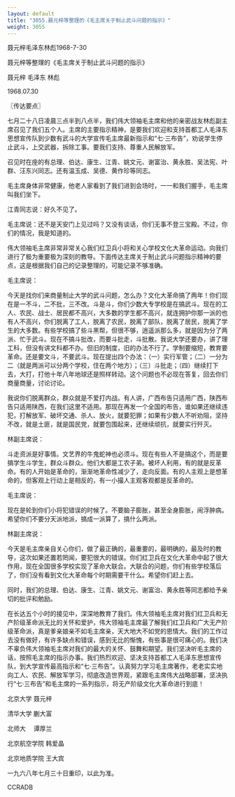```yaml
---
layout: default
title: "3055.聂元梓等整理的《毛主席关于制止武斗问题的指示》"
weight: 3055
---
```


聂元梓毛泽东林彪1968-7-30

聂元梓等整理的《毛主席关于制止武斗问题的指示》

聂元梓 毛泽东 林彪

1968.07.30

〖传达要点〗

七月二十八日凌晨三点半到八点半，我们伟大领袖毛主席和他的亲密战友林彪副主席召见了我们五个人。主席的主要指示精神，是要我们欢迎和支持首都工人毛泽东思想宣传队到少数有武斗的大学宣传毛主席最新指示和“七·三布告”，劝说学生停止武斗，上交武器，拆除工事。要我们支持、尊重人民解放军。

召见时在座的有总理、伯达、康生、江青、姚文元、谢富治、黄永胜、吴法宪、叶群、汪东兴同志。还有温玉成、吴德、黄作珍等同志。

毛主席身体非常健康，他老人家看到了我们进到会场时，一一和我们握手，毛主席叫我们坐下。

江青同志说：好久不见了。

毛主席说：还不是天安门上见过吗？又没有谈话，你们无事不登三宝殿。不过，你们的情况，我是知道的。

伟大领袖毛主席非常非常关心我们红卫兵小将和关心学校文化大革命运动。向我们进行了极为重要极为深刻的教导。下面传达主席关于制止武斗问题指示精神的要点，这是根据我们自己的记录整理的，可能记录不够准确。

毛主席说：

今天是找你们来商量制止大学的武斗问题，怎么办？文化大革命搞了两年！你们现在是一不斗，二不批，三不改。斗是斗，你们少数大专学校是在搞武斗。现在的工人、农民、战士、居民都不高兴，大多数的学生都不高兴，就连拥护你那一派的也有人不高兴，你们脱离了工人，脱离了农民，脱离了部队，脱离了居民，脱离了学生的大多数。有些学校搞了些斗黑帮，但很不够，逍遥派那么多，就是因为分了两派、忙于武斗。现在不搞斗批改，而要斗批走，斗批散。我说大学还要办，讲了理工科，但没有讲文科都不办。但旧的制度，旧的办法不行了。学制要缩短，教育要革命。还是要文斗，不要武斗。现在提出四个办法：（一）实行军管；（二）一分为二（就是两派可以分两个学校，住在两个地方）；（三）斗批走；（四）继续打下去，大打，打他十年八年地球还是照样转动。这个问题也不必现在答复，回去你们商量商量，讨论讨论。

我说你们脱离群众，群众就是不爱打内战。有人讲，广西布告只适用广西，陕西布告只适用陕西，在我们这里不适用。那现在再发一个全国的布告，谁如果还继续违犯，打解放军、破坏交通、杀人、放火，就要犯罪；如果有少数人不听劝阻，坚持不改，就是土匪，就是国民党，就要包围起来，还继续顽抗，就要实行歼灭。

林副主席说：

斗走资派是好事情。文艺界的牛鬼蛇神也必须斗。现在有些人不是搞这个，而是要搞学生斗学生，群众斗群众。他们大都是工农子弟。被坏人利用，有的就是反革命。有的人开始是革命的，渐渐地革命性减少了，走向反面。有的人主观上是想革命的，但客观上行动上是相反的，有一小撮人主观客观都是反革命的。

毛主席说：

现在是轮到你们小将犯错误的时候了。不要脑子膨胀，甚至全身膨胀，闹浮肿病。希望你们不要分天派地派，搞成一派算了，搞什么两派。

林副主席说：

今天是毛主席亲自关心你们，做了最正确的，最重要的，最明确的，最及时的教导，这次如果还置若罔闻，要犯很大的错误。你们红卫兵在文化大革命中起了很大作用，现在全国很多学校实现了革命大联合。大联合的问题，你们有些学校落后了，你们没有看到文化大革命每个时期需要干什么。希望你们赶上去。

同时，我们的总理、伯达、康生、江青、姚文元、谢富治、黄永胜等同志都给予亲切的批评和勉励。

在长达五个小时的接见中，深深地教育了我们。伟大领袖毛主席对我们红卫兵和无产阶级革命派无比的关怀和爱护，伟大领袖毛主席最了解我们红卫兵和广大无产阶级革命派，真是爹亲娘亲不如毛主席亲，天大地大不如党的恩情大。我们的工作过去没有做好，有许多缺点和错误，感到无比的惭愧，有些事是很可痛心的。我们决不辜负伟大领袖毛主席对我们的最大的关怀、鼓舞和期望。我们坚决听毛主席的话，按照毛主席的指示办事。我们热烈欢迎、坚决支持首都工人毛泽东思想宣传队，到大学宣传最高指示和“七·三布告”。认真努力学习毛主席著作，老老实实地向工人、农民、解放军学习，彻底改造世界观，紧跟毛主席伟大战略部署，坚决执行“七·三布告”和毛主席的一系列指示，将无产阶级文化大革命进行到底！

北京大学        聂元梓

清华大学        蒯大富

北师大        　谭厚兰

北京航空学院    韩爱晶

北京地质学院    王大宾

一九六八年七月三十日重印，以此为准。

CCRADB

